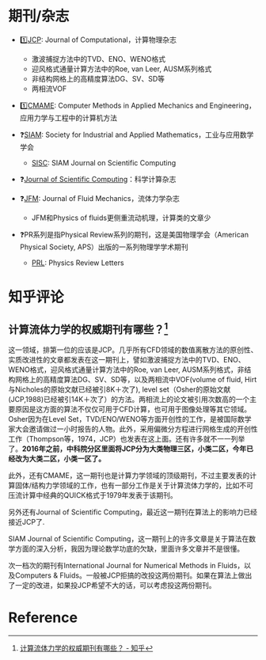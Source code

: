 # 期刊/杂志

- :one:[JCP](https://www.sciencedirect.com/journal/journal-of-computational-physics): Journal of Computational，计算物理杂志 
  - 激波捕捉方法中的TVD、ENO、WENO格式
  - 迎风格式通量计算方法中的Roe, van Leer, AUSM系列格式
  - 非结构网格上的高精度算法DG、SV、SD等
  - 两相流VOF

- :one:[CMAME](https://www.sciencedirect.com/journal/computer-methods-in-applied-mechanics-and-engineering): Computer Methods in Applied Mechanics and Engineering，应用力学与工程中的计算机方法
- :question:[SIAM]((https://www.siam.org/)): Society for Industrial and Applied Mathematics，工业与应用数学学会
  - [SISC](https://www.siam.org/publications/siam-journals/siam-journal-on-scientific-computing/): SIAM Journal on Scientific Computing
- :question:[Journal of Scientific Computing](https://link.springer.com/journal/10915)：科学计算杂志
- :question:[JFM](https://www.cambridge.org/core/journals/journal-of-fluid-mechanics): Journal of Fluid Mechanics，流体力学杂志
  - JFM和Physics of fluids更侧重流动机理，计算类的文章少
- :question:PR系列是指Physical Review系列的期刊，这是美国物理学会（American Physical Society, APS）出版的一系列物理学学术期刊
  - [PRL](https://journals.aps.org/prl/): Physics Review Letters

# 知乎评论

## 计算流体力学的权威期刊有哪些？[^1]

这一领域，排第一位的应该是JCP。几乎所有CFD领域的数值离散方法的原创性、实质改进性的文章都发表在这一期刊上，譬如激波捕捉方法中的TVD、ENO、WENO格式，迎风格式通量计算方法中的Roe, van Leer, AUSM系列格式，非结构网格上的高精度算法DG、SV、SD等，以及两相流中VOF(volume of fluid, Hirt与Nicholes的原始文献已经被引8K＋次了), level set（Osher的原始文献(JCP,1988)已经被引14K＋次了）的方法。两相流上的论文被引用次数高的一个主要原因是这方面的算法不仅仅可用于CFD计算，也可用于图像处理等其它领域。Osher因为在Level Set，TVD/ENO/WENO等方面开创性的工作，是被国际数学家大会邀请做过一小时报告的人物。此外，采用偏微分方程进行网格生成的开创性工作（Thompson等，1974，JCP）也发表在这上面。还有许多就不一一列举了。**2016年之前，中科院分区里面将JCP分为大类物理三区，小类二区，今年已经改为大类二区，小类一区了。**

此外，还有CMAME，这一期刊也是计算力学领域的顶级期刊，不过主要发表的计算固体/结构力学领域的工作，也有一部分工作是关于计算流体力学的，比如不可压流计算中经典的QUICK格式于1979年发表于该期刊。

另外还有Journal of Scientific Computing，最近这一期刊在算法上的影响力已经接近JCP了.

SIAM Journal of Scientific Computing，这一期刊上的许多文章是关于算法在数学方面的深入分析，我因为理论数学功底的欠缺，里面许多文章并不是很懂。

次一档次的期刊有International Journal for Numerical Methods in Fluids，以及Computers & Fluids。一般被JCP拒搞的改投这两份期刊。如果在算法上做出了一定的改进，如果投JCP希望不大的话，可以考虑投这两份期刊。

# Reference

[^1]: [计算流体力学的权威期刊有哪些？ - 知乎](https://www.zhihu.com/question/24304678/answer/223864397)